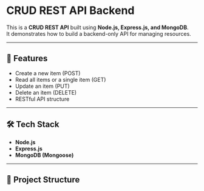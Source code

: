 # CRUD REST API Backend

This is a **CRUD REST API** built using **Node.js, Express.js, and MongoDB**.  
It demonstrates how to build a backend-only API for managing resources.

---

## 🚀 Features
- Create a new item (POST)
- Read all items or a single item (GET)
- Update an item (PUT)
- Delete an item (DELETE)
- RESTful API structure

---

## 🛠️ Tech Stack
- **Node.js**
- **Express.js**
- **MongoDB (Mongoose)**

---

## 📂 Project Structure
